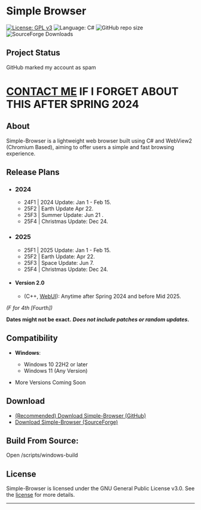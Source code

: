 # Simple Browser
[![License: GPL v3](https://img.shields.io/github/license/DanielLMcGuire/Simple-Browser?style=flat-square)](https://www.gnu.org/licenses/old-licenses/gpl-3.0) ![Language: C#](https://img.shields.io/badge/language-C%23-178600?style=flat-square) ![GitHub repo size](https://img.shields.io/github/repo-size/DanielLMcGuire/Simple-Browser?style=flat-square) ![SourceForge Downloads](https://img.shields.io/sourceforge/dm/simple-browser?style=flat-square)
## Project Status
GitHub marked my account as spam
# [CONTACT ME](mailto:danielmcguire23@icloud.com?subject=Simple-Browser&body=Simple%20Browser%20is%20online%20and%20well!) IF I FORGET ABOUT THIS AFTER SPRING 2024

## About
Simple-Browser is a lightweight web browser built using C# and WebView2 (Chromium Based), aiming to offer users a simple and fast browsing experience.

## Release Plans
- ### 2024
  - 24F1 | 2024 Update: Jan 1 - Feb 15.   
  - 25F2 | Earth Update Apr 22.
  - 25F3 | Summer Update: Jun 21 .
  - 25F4 | Christmas Update: Dec 24.
- ### 2025
  - 25F1 | 2025 Update: Jan 1 - Feb 15.
  - 25F2 | Earth Update: Apr 22.
  - 25F3 | Space Update: Jun 7.
  - 25F4 | Christmas Update: Dec 24.
- #### Version 2.0 
  - (C++, [WebUI](https://github.com/webui-dev/webui)): Anytime after Spring 2024 and before Mid 2025.

 *(F for 4th [Fourth])*

**Dates might not be exact.**
***Does not include patches or random updates.***

## Compatibility
- **Windows**:
  - Windows 10 22H2 or later
  - Windows 11 (Any Version)

- More Versions Coming Soon

## Download
- [(Recommended) Download Simple-Browser (GitHub)](https://github.com/DanielLMcGuire/Simple-Browser/releases/latest)
- [Download Simple-Browser (SourceForge)](https://sourceforge.net/projects/simple-browser/files/latest/download)

## Build From Source:
Open /scripts/windows-build

## License
Simple-Browser is licensed under the GNU General Public License v3.0. See the [license](https://github.com/DanielLMcGuire/Simple-Browser?tab=GPL-3.0-1-ov-file) for more details.

---
